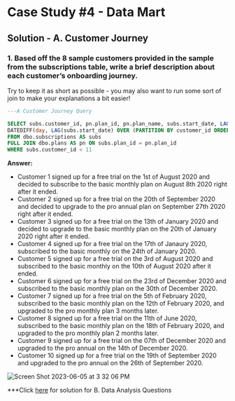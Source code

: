 # Case Study #4 - Data Mart

## Solution - A. Customer Journey

### 1. Based off the 8 sample customers provided in the sample from the subscriptions table, write a brief description about each customer’s onboarding journey.

Try to keep it as short as possible - you may also want to run some sort of join to make your explanations a bit easier!

````sql
---A Customer Journey Query

SELECT subs.customer_id, pn.plan_id, pn.plan_name, subs.start_date, LAG(subs.start_date) OVER(ORDER BY customer_id) AS [Previous Start Date],
DATEDIFF(day, LAG(subs.start_date) OVER (PARTITION BY customer_id ORDER BY subs.start_date),subs.start_date ) AS [Difference between Current Date and Previous Date]
FROM dbo.subscriptions AS subs 
FULL JOIN dbo.plans AS pn ON subs.plan_id = pn.plan_id
WHERE subs.customer_id < 11

````


**Answer:**

- Customer 1 signed up for a free trial on the 1st of August 2020 and decided to subscribe to the basic monthly plan on August 8th 2020 right after it ended.
- Customer 2 signed up for a free trial on the 20th of September 2020 and decided to upgrade to the pro annual plan on September 27th 2020 right after it ended.
- Customer 3 signed up for a free trial on the 13th of January 2020 and decided to upgrade to the basic monthly plan on the 20th of January 2020 right after it ended.
- Customer 4 signed up for a free trial on the 17th of Janaury 2020, subscribed to the basic monthly on the 24th of January 2020.
- Customer 5 signed up for a free trial on the 3rd of August 2020 and subscribed to the basic monthly on the 10th of August 2020 after it ended.
- Customer 6 signed up for a free trial on the 23rd of December 2020 and subscribed to the basic monthly plan on the 30th of December 2020.
- Customer 7 signed up for a free trial on the 5th of February 2020, subscribed to the basic monthly plan on the 12th of February 2020, and upgraded to the pro monthly plan 3 months later.
- Customer 8 signed up for a free trial on the 11th of June 2020, subscribed to the basic monthly plan on the 18th of February 2020, and upgraded to the pro monthly plan 2 months later.
- Customer 9 signed up for a free trial on the 07th of December 2020 and upgraded to the pro annual on the 14th of December 2020.
- Customer 10 signed up for a free trial on the 19th of September 2020 and upgraded to the pro annual on the 26th of September 2020.

![Screen Shot 2023-06-05 at 3 32 06 PM](https://github.com/KennethManzi1/8-week-SQL-Challenge/assets/120513764/0e4085a7-e01e-4458-a975-48ce6f0f0d7f)




***Click [here](https://github.com/KennethManzi1/8-week-SQL-Challenge/blob/main/Case%203%20Foodie-Fi/B.%20Data%20Analysis%20Questions.md) for solution for B. Data Analysis Questions

